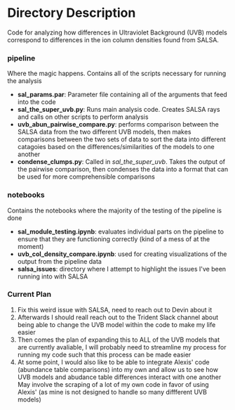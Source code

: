 # Directory Description

Code for analyzing how differences in Ultraviolet Background (UVB) models correspond to differences in the ion column densities found from SALSA.

### pipeline

Where the magic happens. Contains all of the scripts necessary for running the analysis
- **sal_params.par**: Parameter file containing all of the arguments that feed into the code
- **sal_the_super_uvb.py**: Runs main analysis code. Creates SALSA rays and calls on other scripts to perform analysis
- **uvb_abun_pairwise_compare.py**: performs comparison between the SALSA data from the two different UVB models, then makes comparisons between the two sets of data to sort the data into different catagoies based on the differences/similarities of the models to one another 
- **condense_clumps.py**: Called in *sal_the_super_uvb*. Takes the output of the pairwise comparison, then condenses the data into a format that can be used for more comprehensible comparisons

### notebooks

Contains the notebooks where the majority of the testing of the pipeline is done
- **sal_module_testing.ipynb**: evaluates individual parts on the pipeline to ensure that they are functioning correctly (kind of a mess of at the moment)
- **uvb_col_density_compare.ipynb**: used for creating visualizations of the output from the pipeline data
- **salsa_issues**: directory where I attempt to highlight the issues I've been running into with SALSA

### Current Plan
1. Fix this weird issue with SALSA, need to reach out to Devin about it
2. Afterwards I should reall reach out to the Trident Slack channel about being able to change the UVB model within the code to make my life easier
3. Then comes the plan of expanding this to ALL of the UVB models that are currently avaliable, I will probably need to streamline my process for running my code such that this process can be made easier
4. At some point, I would also like to be able to integrate Alexis' code (abundance table comparisons) into my own and allow us to see how UVB models and abudance table differences interact with one another May involve the scraping of a lot of my own code in favor of using Alexis' (as mine is not designed to handle so many diffferent UVB models)